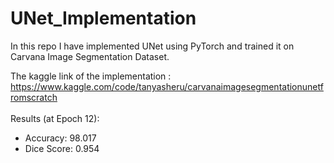 # UNet_Implementation
In this repo I have implemented UNet using PyTorch and trained it on Carvana Image Segmentation Dataset.

The kaggle link of the implementation : https://www.kaggle.com/code/tanyasheru/carvanaimagesegmentationunetfromscratch
<br><br>
Results (at Epoch 12):<br>
* Accuracy: 98.017<br>
* Dice Score: 0.954<br>
